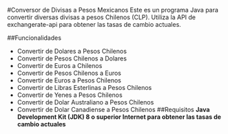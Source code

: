 #Conversor de Divisas a Pesos Mexicanos
Este es un programa Java para convertir diversas divisas a pesos Chilenos (CLP). Utiliza la API de exchangerate-api para obtener las tasas de cambio actuales.

##Funcionalidades
- Convertir de Dolares a Pesos Chilenos
- Convertir de Pesos Chilenos a Dolares
- Convertir de Euros a Chilenos
- Convertir de Pesos Chilenos a Euros
- Convertir de Euros a Pesos Chilenos
- Convertir de Libras Esterlinas a Pesos Chilenos
- Convertir de Yenes a Pesos Chilenos
- Convertir de Dolar Australiano a Pesos Chilenos
- Convertir de Dolar Canadiense a Pesos Chilenos
##Requisitos
**Java Development Kit (JDK) 8 o superior
Internet para obtener las tasas de cambio actuales**

